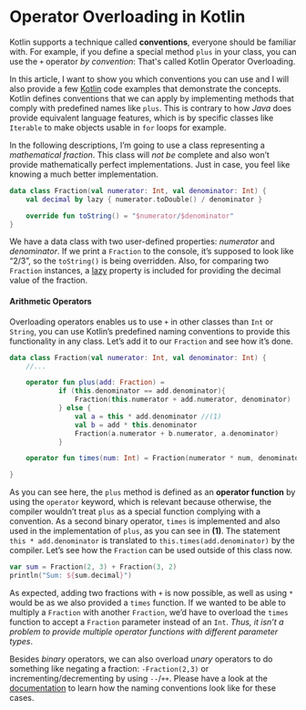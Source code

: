 # Operator Overloading in Kotlin

Kotlin supports a technique called **conventions**, everyone should be familiar with. For example, if you define a special method `plus` in your class, you can use the `+` operator *by convention*: That's called Kotlin Operator Overloading.

In this article, I want to show you which conventions you can use and I will also provide a few [Kotlin](http://kotlinlang.org) code examples that demonstrate the concepts. Kotlin defines conventions that we can apply by implementing methods that comply with predefined names like `plus`. This is contrary to how *Java* does provide equivalent language features, which is by specific classes like `Iterable` to make objects usable in `for` loops for example.

In the following descriptions, I’m going to use a class representing a *mathematical fraction*. This class will *not be*
 complete and also won’t provide mathematically perfect implementations.
 Just in case, you feel like knowing a much better implementation.

```kotlin
data class Fraction(val numerator: Int, val denominator: Int) {
    val decimal by lazy { numerator.toDouble() / denominator }

    override fun toString() = "$numerator/$denominator"
}
```

We have a data class with two user-defined properties: *numerator* and *denominator*. If we print a `Fraction` to the console, it’s supposed to look like “2/3”, so the `toString()` is being overridden. Also, for comparing two `Fraction` instances, a [lazy](https://kotlinlang.org/docs/reference/delegated-properties.html) property is included for providing the decimal value of the fraction.

#### Arithmetic Operators

Overloading operators enables us to use `+` in other classes than `Int` or `String`, you can use Kotlin’s predefined naming conventions to provide this functionality in any class. Let’s add it to our `Fraction` and see how it’s done.

```kotlin
data class Fraction(val numerator: Int, val denominator: Int) {
    //...

    operator fun plus(add: Fraction) =
            if (this.denominator == add.denominator){
                Fraction(this.numerator + add.numerator, denominator)
            } else {
                val a = this * add.denominator //(1)
                val b = add * this.denominator
                Fraction(a.numerator + b.numerator, a.denominator)
            }

    operator fun times(num: Int) = Fraction(numerator * num, denominator * num)

}
```

As you can see here, the `plus` method is defined as an **operator function** by using the `operator` keyword, which is relevant because otherwise, the compiler wouldn’t treat `plus` as a special function complying with a convention. As a second binary operator, `times` is implemented and also used in the implementation of `plus`, as you can see in **(1)**. The statement `this * add.denominator` is translated to `this.times(add.denominator)` by the compiler.
 Let’s see how the `Fraction` can be used outside of this class now.

```kotlin
var sum = Fraction(2, 3) + Fraction(3, 2)
println("Sum: ${sum.decimal}")
```

As expected, adding two fractions with `+` is now possible, as well as using `*` would be as we also provided a `times` function. If we wanted to be able to multiply a `Fraction` with another `Fraction`, we’d have to overload the `times` function to accept a `Fraction` parameter instead of an `Int`. *Thus, it isn’t a problem to provide multiple operator functions with different parameter types*.

Besides *binary* operators, we can also overload *unary* operators to do something like negating a fraction: `-Fraction(2,3)` or incrementing/decrementing by using `--`/`++`. Please have a look at the [documentation](https://kotlinlang.org/docs/reference/operator-overloading.html) to learn how the naming conventions look like for these cases.